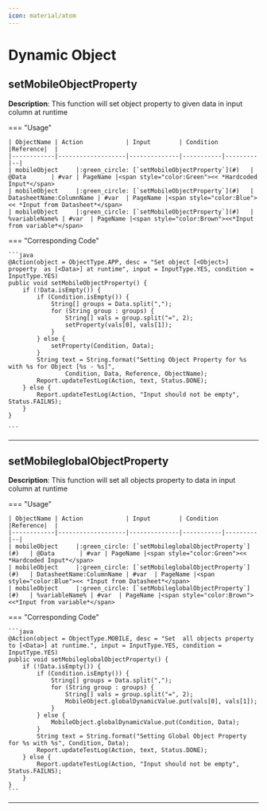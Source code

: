 ```yaml
---
icon: material/atom
---
```


# **Dynamic Object** 

## **setMobileObjectProperty**

**Description**: This function will set object property to given data in input column at runtime

=== "Usage"

    | ObjectName | Action            | Input        | Condition |Reference|  |
    |------------|-------------------|--------------|-----------|---------|--|
    | mobileObject     |:green_circle: [`setMobileObjectProperty`](#)   | @Data       | #var | PageName |<span style="color:Green"><< *Hardcoded Input*</span> 
    | mobileObject     |:green_circle: [`setMobileObjectProperty`](#)   | DatasheetName:ColumnName | #var  | PageName |<span style="color:Blue"><< *Input from Datasheet*</span>
    | mobileObject     |:green_circle: [`setMobileObjectProperty`](#)   | %variableName% | #var  | PageName |<span style="color:Brown"><<*Input from variable*</span>

=== "Corresponding Code"

    ```java
    @Action(object = ObjectType.APP, desc = "Set object [<Object>] property  as [<Data>] at runtime", input = InputType.YES, condition = InputType.YES)
    public void setMobileObjectProperty() {
        if (!Data.isEmpty()) {
            if (Condition.isEmpty()) {
                String[] groups = Data.split(",");
                for (String group : groups) {
                    String[] vals = group.split("=", 2);
                    setProperty(vals[0], vals[1]);
                }
            } else {
                setProperty(Condition, Data);
            }
            String text = String.format("Setting Object Property for %s with %s for Object [%s - %s]",
                    Condition, Data, Reference, ObjectName);
            Report.updateTestLog(Action, text, Status.DONE);
        } else {
            Report.updateTestLog(Action, "Input should not be empty", Status.FAILNS);
        }
    }

    ```
----------------------

## **setMobileglobalObjectProperty**

**Description**: This function will set all objects property to data in input column  at runtime

=== "Usage"

    | ObjectName | Action            | Input        | Condition |Reference|  |
    |------------|-------------------|--------------|-----------|---------|--|
    | mobileObject     |:green_circle: [`setMobileglobalObjectProperty`](#)   | @Data       | #var | PageName |<span style="color:Green"><< *Hardcoded Input*</span> 
    | mobileObject     |:green_circle: [`setMobileglobalObjectProperty`](#)   | DatasheetName:ColumnName | #var  | PageName |<span style="color:Blue"><< *Input from Datasheet*</span>
    | mobileObject     |:green_circle: [`setMobileglobalObjectProperty`](#)   | %variableName% | #var  | PageName |<span style="color:Brown"><<*Input from variable*</span>

=== "Corresponding Code"

    ```java
    @Action(object = ObjectType.MOBILE, desc = "Set  all objects property to [<Data>] at runtime.", input = InputType.YES, condition = InputType.YES)
    public void setMobileglobalObjectProperty() {
        if (!Data.isEmpty()) {
            if (Condition.isEmpty()) {
                String[] groups = Data.split(",");
                for (String group : groups) {
                    String[] vals = group.split("=", 2);
                    MobileObject.globalDynamicValue.put(vals[0], vals[1]);
                }
            } else {
                MobileObject.globalDynamicValue.put(Condition, Data);
            }
            String text = String.format("Setting Global Object Property for %s with %s", Condition, Data);
            Report.updateTestLog(Action, text, Status.DONE);
        } else {
            Report.updateTestLog(Action, "Input should not be empty", Status.FAILNS);
        }
    }
    ```
----------------------
